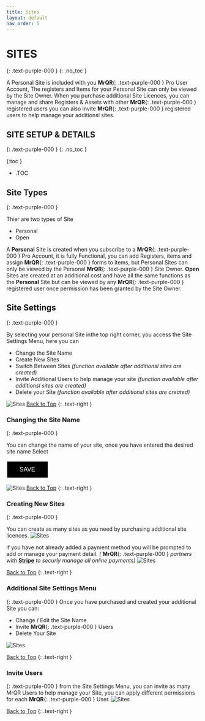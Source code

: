 ```yaml
---
title: Sites
layout: default
nav_order: 5
---
```

# **SITES**
{: .text-purple-000 }
{: .no_toc }

A Personal Site is included with you **MrQR**{: .text-purple-000 } Pro User Account, The registers and Items for your Personal Site can only be viewed by the Site Owner. When you purchase additional Site Licences, you can manage and share Registers & Assets with other **MrQR**{: .text-purple-000 } registered users you can also invite **MrQR**{: .text-purple-000 } registered users to help manage your additionsl sites.

## SITE SETUP & DETAILS
{: .text-purple-000 }
{: .no_toc }

{:toc }
- .TOC

## Site Types
{: .text-purple-000 }

Thier are two types of Site

* Personal
* Open

A **Personal** Site is created when you subscribe to a **MrQR**{: .text-purple-000 } Pro Account, it is fully Functional, you can add Registers, items and assign **MrQR**{: .text-purple-000 } forms to items, but Personal Sites can only be viewed by the Personal **MrQR**{: .text-purple-000 } Site Owner. **Open** Sites are created at an additional cost and have all the same functions as the **Personal** Site but can be viewed by any **MrQR**{: .text-purple-000 } registered user once permission has been granted by the Site Owner.

## Site Settings
{: .text-purple-000 }

By selecting your personal Site inthe top right corner, you access the Site Settings Menu, here you can
* Change the Site Name
* Create New Sites
* Switch Between Sites *(function available after additionsl sites are created)*
* Invite Additional Users to help manage your site *(function available after additionsl sites are created)*
* Delete your Site *(function available after additionsl sites are created)*
  
![Sites](/assets/images/MrQR_Site_Menu.png "Site Menu")
[Back to Top](https://docs.mrqr.me/sites/)
{: .text-right }

### Changing the Site Name
{: .text-purple-000 }

You can change the name of your site, once you have entered the desired site name Select <html>
<head>
<style>
.button {
  border: none;
  color: white;
  padding: 12px 32px;
  text-align: center;
  text-decoration: none;
  display: inline-block;
  font-size: 16px;
  margin: 4px 2px;
  transition-duration: 0.4s;
  cursor: pointer;
}
.button1 {
  background-color: black; 
  color: white;
}
</style>
</head>
<body>
<button class="button button1">SAVE</button>
</body>
</html>
​

![Sites](/assets/images/MrQR_Site_Change_Name.png "Change Name")
[Back to Top](https://docs.mrqr.me/sites/)
{: .text-right }

### Creating New Sites
{: .text-purple-000 }

You can create as many sites as you need by purchasing additional site licences.
![Sites](/assets/images/MrQR_Sites_Create_New.png "Payment Details")

if you have not already added a payment method you will be prompted to add or manage your payment detail. *(*
**MrQR**{: .text-purple-000 } *partners with*
[**Stripe**](https://stripe.com/en-gb) *to securly manage all online payments)*
![Sites](/assets/images/MrQR_Payment_Details.png "Payment Details")

[Back to Top](https://docs.mrqr.me/sites/)
{: .text-right }

### Additional Site Settings Menu
{: .text-purple-000 }
Once you have purchased and created your additional Site you can:
* Change / Edit the Site Name
* Invite **MrQR**{: .text-purple-000 } Users
* Delete Your Site

![Sites](/assets/images/MrQR_Sites_New_Site.png "New Site Settings")

[Back to Top](https://docs.mrqr.me/sites/)
{: .text-right }


### Invite Users
{: .text-purple-000 }
from the Site Settings Menu, you can invite as many MrQR Users to help manage your Site, you can apply different permissions for each **MrQR**{: .text-purple-000 } User.
![Sites](/assets/images/MrQR_Sites_User_Pofile.png "profile")

[Back to Top](https://docs.mrqr.me/sites/)
{: .text-right }
